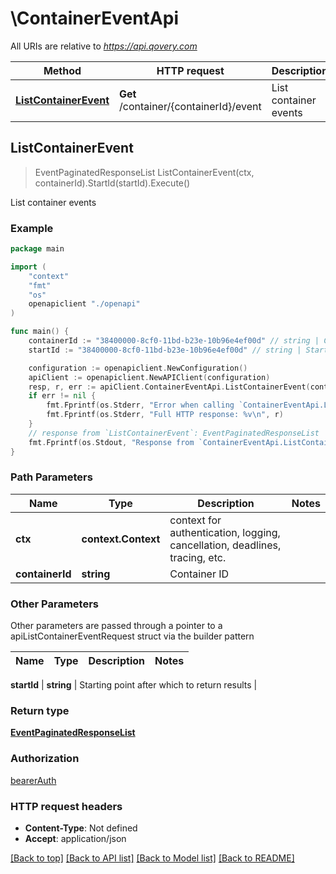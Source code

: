 # \ContainerEventApi

All URIs are relative to *https://api.qovery.com*

Method | HTTP request | Description
------------- | ------------- | -------------
[**ListContainerEvent**](ContainerEventApi.md#ListContainerEvent) | **Get** /container/{containerId}/event | List container events



## ListContainerEvent

> EventPaginatedResponseList ListContainerEvent(ctx, containerId).StartId(startId).Execute()

List container events



### Example

```go
package main

import (
    "context"
    "fmt"
    "os"
    openapiclient "./openapi"
)

func main() {
    containerId := "38400000-8cf0-11bd-b23e-10b96e4ef00d" // string | Container ID
    startId := "38400000-8cf0-11bd-b23e-10b96e4ef00d" // string | Starting point after which to return results (optional)

    configuration := openapiclient.NewConfiguration()
    apiClient := openapiclient.NewAPIClient(configuration)
    resp, r, err := apiClient.ContainerEventApi.ListContainerEvent(context.Background(), containerId).StartId(startId).Execute()
    if err != nil {
        fmt.Fprintf(os.Stderr, "Error when calling `ContainerEventApi.ListContainerEvent``: %v\n", err)
        fmt.Fprintf(os.Stderr, "Full HTTP response: %v\n", r)
    }
    // response from `ListContainerEvent`: EventPaginatedResponseList
    fmt.Fprintf(os.Stdout, "Response from `ContainerEventApi.ListContainerEvent`: %v\n", resp)
}
```

### Path Parameters


Name | Type | Description  | Notes
------------- | ------------- | ------------- | -------------
**ctx** | **context.Context** | context for authentication, logging, cancellation, deadlines, tracing, etc.
**containerId** | **string** | Container ID | 

### Other Parameters

Other parameters are passed through a pointer to a apiListContainerEventRequest struct via the builder pattern


Name | Type | Description  | Notes
------------- | ------------- | ------------- | -------------

 **startId** | **string** | Starting point after which to return results | 

### Return type

[**EventPaginatedResponseList**](EventPaginatedResponseList.md)

### Authorization

[bearerAuth](../README.md#bearerAuth)

### HTTP request headers

- **Content-Type**: Not defined
- **Accept**: application/json

[[Back to top]](#) [[Back to API list]](../README.md#documentation-for-api-endpoints)
[[Back to Model list]](../README.md#documentation-for-models)
[[Back to README]](../README.md)

